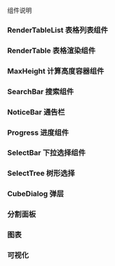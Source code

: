 组件说明

### RenderTableList 表格列表组件

### RenderTable 表格渲染组件

### MaxHeight 计算高度容器组件

### SearchBar 搜索组件

### NoticeBar 通告栏

### Progress 进度组件

### SelectBar 下拉选择组件

### SelectTree 树形选择

### CubeDialog 弹层

### 分割面板

### 图表

### 可视化
 

 